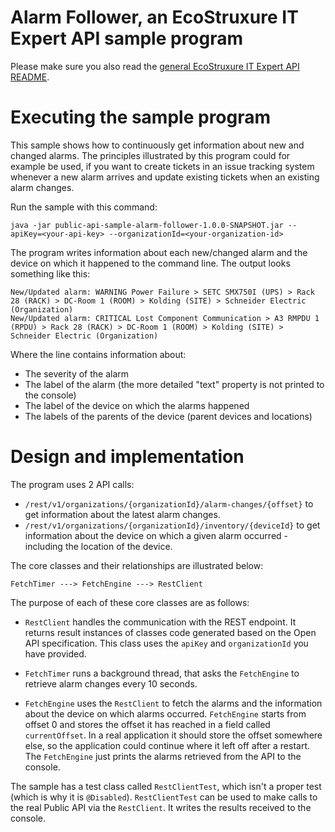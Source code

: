 # Alarm Follower, an EcoStruxure IT Expert API sample program

Please make sure you also read the [general EcoStruxure IT Expert API README](../README.html).

# Executing the sample program

This sample shows how to continuously get information about new and changed alarms.
The principles illustrated by this program could for example be used, if you want to create tickets in an issue tracking system whenever a
new alarm arrives and update existing tickets when an existing alarm changes.

Run the sample with this command:

`java -jar public-api-sample-alarm-follower-1.0.0-SNAPSHOT.jar --apiKey=<your-api-key> --organizationId=<your-organization-id>`

The program writes information about each new/changed alarm and the device on which it happened to the command line.
The output looks something like this:

```
New/Updated alarm: WARNING Power Failure > SETC SMX750I (UPS) > Rack 28 (RACK) > DC-Room 1 (ROOM) > Kolding (SITE) > Schneider Electric (Organization)
New/Updated alarm: CRITICAL Lost Component Communication > A3 RMPDU 1 (RPDU) > Rack 28 (RACK) > DC-Room 1 (ROOM) > Kolding (SITE) > Schneider Electric (Organization)
```

Where the line contains information about:

* The severity of the alarm
* The label of the alarm (the more detailed "text" property is not printed to the console)
* The label of the device on which the alarms happened
* The labels of the parents of the device (parent devices and locations)

# Design and implementation

The program uses 2 API calls:

* `/rest/v1/organizations/{organizationId}/alarm-changes/{offset}` to get information about the latest alarm changes.
* `/rest/v1/organizations/{organizationId}/inventory/{deviceId}` to get information about the device on which a given alarm occurred -
  including the location of the device.

The core classes and their relationships are illustrated below:

```
FetchTimer ---> FetchEngine ---> RestClient
```

The purpose of each of these core classes are as follows:

* `RestClient` handles the communication with the REST endpoint.
  It returns result instances of classes code generated based on the Open API specification.
  This class uses the `apiKey` and `organizationId` you have provided.

* `FetchTimer` runs a background thread, that asks the `FetchEngine` to retrieve alarm changes every 10 seconds.

* `FetchEngine` uses the `RestClient` to fetch the alarms and the information about the device on which alarms occurred.
  `FetchEngine` starts from offset 0 and stores the offset it has reached in a field called `currentOffset`.
  In a real application it should store the offset somewhere else, so the application could continue where it left off after a restart.
  The `FetchEngine` just prints the alarms retrieved from the API to the console.

The sample has a test class called `RestClientTest`, which isn't a proper test (which is why it is `@Disabled`).
`RestClientTest` can be used to make calls to the real Public API via the `RestClient`. It writes the results received to the console.
